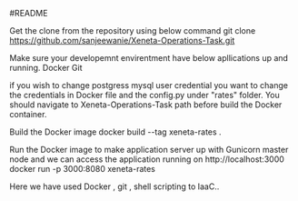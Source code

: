 #README

Get the clone from the repository using below command
  git clone https://github.com/sanjeewanie/Xeneta-Operations-Task.git
  
Make sure your developemnt envirentment have below apllications up and running.
  Docker
  Git
  
if you wish to change postgress mysql user credential you want to change the credentials in   Docker file and the config.py under "rates" folder.
You should navigate to Xeneta-Operations-Task path before build the Docker container.

Build the Docker image
 docker build --tag xeneta-rates . 
 
Run the Docker image to make application server up with Gunicorn master node and we can access the application  running on http://localhost:3000 
 docker run -p 3000:8080 xeneta-rates
 
 
 Here we have used Docker , git , shell scripting to IaaC..
 


  
  
